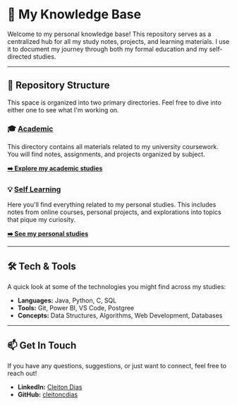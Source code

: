 # 🧠 My Knowledge Base

Welcome to my personal knowledge base! This repository serves as a centralized hub for all my study notes, projects, and learning materials. I use it to document my journey through both my formal education and my self-directed studies.

---

## 📂 Repository Structure

This space is organized into two primary directories. Feel free to dive into either one to see what I'm working on.

### 🎓 [Academic](./academic/)

This directory contains all materials related to my university coursework. You will find notes, assignments, and projects organized by subject.

**[➡️ Explore my academic studies](./academic/)**

### 💡 [Self Learning](./self-learning/)

Here you'll find everything related to my personal studies. This includes notes from online courses, personal projects, and explorations into topics that pique my curiosity.

**[➡️ See my personal studies](./self-learning/)**

---

## 🛠️ Tech & Tools

A quick look at some of the technologies you might find across my studies:

* **Languages:** Java, Python, C, SQL
* **Tools:** Git, Power BI, VS Code, Postgree
* **Concepts:** Data Structures, Algorithms, Web Development, Databases

---

## 📫 Get In Touch

If you have any questions, suggestions, or just want to connect, feel free to reach out!

* **LinkedIn:** [Cleiton Dias](https://www.linkedin.com/in/ctondias/)
* **GitHub:** [cleitoncdias](https://github.com/cleitoncdias)
